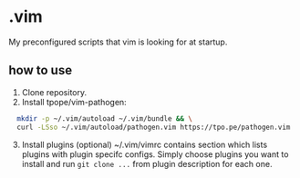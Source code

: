 # .vim
My preconfigured scripts that vim is looking for at startup.

## how to use
1. Clone repository.
2. Install tpope/vim-pathogen:
```bash
  mkdir -p ~/.vim/autoload ~/.vim/bundle && \
  curl -LSso ~/.vim/autoload/pathogen.vim https://tpo.pe/pathogen.vim
```
3. Install plugins (optional)
~/.vim/vimrc contains section <PLUGINS></PLUGINS> which lists plugins with
plugin specifc configs. Simply choose plugins you want to install and run `git clone ...` from plugin description for each one.
